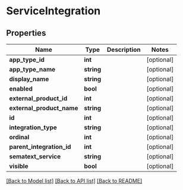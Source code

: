 # ServiceIntegration

## Properties
Name | Type | Description | Notes
------------ | ------------- | ------------- | -------------
**app_type_id** | **int** |  | [optional]
**app_type_name** | **string** |  | [optional]
**display_name** | **string** |  | [optional]
**enabled** | **bool** |  | [optional]
**external_product_id** | **int** |  | [optional]
**external_product_name** | **string** |  | [optional]
**id** | **int** |  | [optional]
**integration_type** | **string** |  | [optional]
**ordinal** | **int** |  | [optional]
**parent_integration_id** | **int** |  | [optional]
**sematext_service** | **string** |  | [optional]
**visible** | **bool** |  | [optional]

[[Back to Model list]](../README.md#documentation-for-models) [[Back to API list]](../README.md#documentation-for-api-endpoints) [[Back to README]](../README.md)

